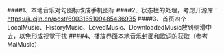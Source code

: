 ####1、本地音乐对勾图标改成手机图标
####2、状态栏的处理，考虑开源库：https://juejin.cn/post/6903165109485436935
####3、首页四个LocalMusic、HistoryMusic、LovedMusic、DownloadedMusic放到侧滑中去，以免形成视觉干扰
####4、播放界面本地音乐封面和歌词的获取（参考MaiMusic）
